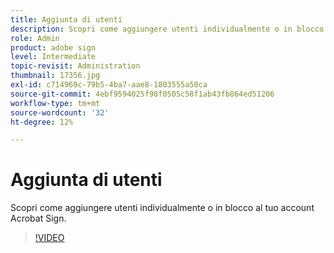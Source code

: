 ```yaml
---
title: Aggiunta di utenti
description: Scopri come aggiungere utenti individualmente o in blocco al tuo account Acrobat Sign
role: Admin
product: adobe sign
level: Intermediate
topic-revisit: Administration
thumbnail: 17356.jpg
exl-id: c714969c-79b5-4ba7-aae8-1803555a50ca
source-git-commit: 4ebf9594025f98f0505c58f1ab43fb864ed51206
workflow-type: tm+mt
source-wordcount: '32'
ht-degree: 12%

---
```


# Aggiunta di utenti

Scopri come aggiungere utenti individualmente o in blocco al tuo account Acrobat Sign.

>[!VIDEO](https://video.tv.adobe.com/v/17356?quality=12&learn=on&hidetitle=true)
